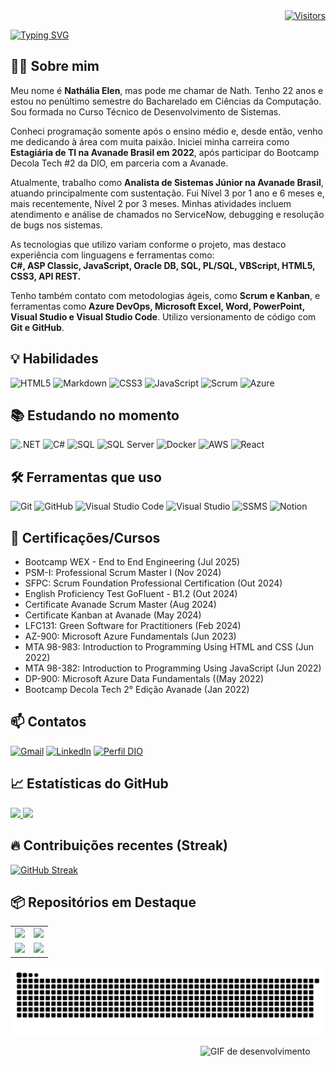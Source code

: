<div align="right">
  <a href="https://github.com/NathaliaElen" target="_blank" rel="noopener noreferrer">
    <img src="https://visitor-badge.laobi.icu/badge?page_id=NathaliaElen" alt="Visitors" />
  </a>
</div>

[![Typing SVG](https://readme-typing-svg.herokuapp.com?font=Fira+Code&size=30&pause=500&color=FF79C6&center=true&vCenter=true&width=1000&height=80&lines=Olá!+Seja+muito+bem-vindo(a)+ao+meu+perfil!+👋)](https://git.io/typing-svg)

## 👩‍💻 Sobre mim  
Meu nome é **Nathália Elen**, mas pode me chamar de Nath. Tenho 22 anos e estou no penúltimo semestre do Bacharelado em Ciências da Computação. Sou formada no Curso Técnico de Desenvolvimento de Sistemas.

Conheci programação somente após o ensino médio e, desde então, venho me dedicando à área com muita paixão. Iniciei minha carreira como **Estagiária de TI na Avanade Brasil em 2022**, após participar do Bootcamp Decola Tech #2 da DIO, em parceria com a Avanade.

Atualmente, trabalho como **Analista de Sistemas Júnior na Avanade Brasil**, atuando principalmente com sustentação. Fui Nível 3 por 1 ano e 6 meses e, mais recentemente, Nível 2 por 3 meses. Minhas atividades incluem atendimento e análise de chamados no ServiceNow, debugging e resolução de bugs nos sistemas.

As tecnologias que utilizo variam conforme o projeto, mas destaco experiência com linguagens e ferramentas como:  
**C#, ASP Classic, JavaScript, Oracle DB, SQL, PL/SQL, VBScript, HTML5, CSS3, API REST.**  

Tenho também contato com metodologias ágeis, como **Scrum e Kanban**, e ferramentas como **Azure DevOps, Microsoft Excel, Word, PowerPoint, Visual Studio e Visual Studio Code**. Utilizo versionamento de código com **Git e GitHub**.

## 💡 Habilidades  
![HTML5](https://img.shields.io/badge/HTML5-E34F26?style=for-the-badge&logo=html5&logoColor=white)
![Markdown](https://img.shields.io/badge/Markdown-000000?style=for-the-badge&logo=markdown&logoColor=white)
![CSS3](https://img.shields.io/badge/CSS3-1572B6?style=for-the-badge&logo=css3&logoColor=white)
![JavaScript](https://img.shields.io/badge/JavaScript-F7DF1E?style=for-the-badge&logo=javascript&logoColor=black)
![Scrum](https://img.shields.io/badge/Scrum-6A45A3?style=for-the-badge&logo=scrumalliance&logoColor=white)
![Azure](https://img.shields.io/badge/Azure-0078D4?style=for-the-badge&logo=microsoft-azure&logoColor=white)

## 📚 Estudando no momento
![.NET](https://img.shields.io/badge/.NET-512BD4?style=for-the-badge&logo=dotnet&logoColor=white)
![C#](https://img.shields.io/badge/C%23-239120?style=for-the-badge&logo=c-sharp&logoColor=white)
![SQL](https://img.shields.io/badge/SQL-003B57?style=for-the-badge&logoColor=white)
![SQL Server](https://img.shields.io/badge/SQL_Server-CC2927?style=for-the-badge&logo=microsoft-sql-server&logoColor=FFFFFF)
![Docker](https://img.shields.io/badge/Docker-2496ED?style=for-the-badge&logo=docker&logoColor=white)
![AWS](https://img.shields.io/badge/AWS-232F3E?style=for-the-badge&logo=amazonaws&logoColor=white)
![React](https://img.shields.io/badge/React-20232A?style=for-the-badge&logo=react&logoColor=61DAFB)

## 🛠️ Ferramentas que uso  
![Git](https://img.shields.io/badge/Git-F05032?style=for-the-badge&logo=git&logoColor=white)
![GitHub](https://img.shields.io/badge/GitHub-181717?style=for-the-badge&logo=github&logoColor=white)
![Visual Studio Code](https://img.shields.io/badge/VS%20Code-007ACC?style=for-the-badge&logo=visual-studio-code&logoColor=white)
![Visual Studio](https://img.shields.io/badge/Visual%20Studio-5C2D91?style=for-the-badge&logo=visual-studio&logoColor=white)
![SSMS](https://img.shields.io/badge/SSMS-CC2927?style=for-the-badge&logo=microsoft-sql-server&logoColor=FFFFFF)
![Notion](https://img.shields.io/badge/Notion-000000?style=for-the-badge&logo=notion&logoColor=white)

## 🥇 Certificações/Cursos
- Bootcamp WEX - End to End Engineering (Jul 2025)
- PSM-I: Professional Scrum Master I (Nov 2024)
- SFPC: Scrum Foundation Professional Certification (Out 2024)
- English Proficiency Test GoFluent - B1.2 (Out 2024)
- Certificate Avanade Scrum Master (Aug 2024)
- Certificate Kanban at Avanade (May 2024)
- LFC131: Green Software for Practitioners (Feb 2024)
- AZ-900: Microsoft Azure Fundamentals (Jun 2023)
- MTA 98-983: Introduction to Programming Using HTML and CSS (Jun 2022)
- MTA 98-382: Introduction to Programming Using JavaScript (Jun 2022)
- DP-900: Microsoft Azure Data Fundamentals ((May 2022)
- Bootcamp Decola Tech 2° Edição Avanade (Jan 2022)

## 📫 Contatos  
[![Gmail](https://img.shields.io/badge/Gmail-333333?style=for-the-badge&logo=gmail&logoColor=red)](mailto:nathalia.analista.sistemas@gmail.com)
[![LinkedIn](https://img.shields.io/badge/LinkedIn-0077B5?style=for-the-badge&logo=linkedin&logoColor=white)](https://www.linkedin.com/in/nathaliaelen/)
[![Perfil DIO](https://img.shields.io/badge/-Meu%20Perfil%20na%20DIO-282A36?style=for-the-badge&logoColor=F8F8F2)](https://web.dio.me/users/ellennathalia129?tab=articles&page=1)

## 📈 Estatísticas do GitHub  
<div>
  <a href="https://github.com/NathaliaElen" target="_blank">
    <img height="180em" src="https://github-readme-stats.vercel.app/api?username=NathaliaElen&show_icons=true&theme=dracula&include_all_commits=true&count_private=true" />
  </a>
  <a href="https://github.com/NathaliaElen" target="_blank">
    <img height="180em" src="https://github-readme-stats.vercel.app/api/top-langs/?username=NathaliaElen&layout=compact&langs_count=7&theme=dracula" />
  </a>
</div>

## 🔥 Contribuições recentes (Streak)  
[![GitHub Streak](https://streak-stats.demolab.com/?user=NathaliaElen&theme=dracula)](https://git.io/streak-stats)

## 📦 Repositórios em Destaque  
<table>
  <tr>
    <td>
      <a href="https://github.com/NathaliaElen/react-cadastro-de-usuarios" target="_blank">
        <img src="https://github-readme-stats.vercel.app/api/pin/?username=NathaliaElen&repo=react-cadastro-de-usuarios&bg_color=282a36&border_color=6272a4&title_color=ff79c6&icon_color=bd93f9&text_color=f8f8f2" />
      </a>
    </td>
    <td>
      <a href="https://github.com/NathaliaElen/api-node" target="_blank">
        <img src="https://github-readme-stats.vercel.app/api/pin/?username=NathaliaElen&repo=api-node&bg_color=282a36&border_color=6272a4&title_color=ff79c6&icon_color=bd93f9&text_color=f8f8f2" />
      </a>
    </td>
  </tr>
  <tr>
    <td>
      <a href="https://github.com/NathaliaElen/react-hook-forms" target="_blank">
        <img src="https://github-readme-stats.vercel.app/api/pin/?username=NathaliaElen&repo=react-hook-forms&bg_color=282a36&border_color=6272a4&title_color=ff79c6&icon_color=bd93f9&text_color=f8f8f2" />
      </a>
    </td>
    <td>
      <a href="https://github.com/NathaliaElen/trilha-net-poo-desafio" target="_blank">
        <img src="https://github-readme-stats.vercel.app/api/pin/?username=NathaliaElen&repo=trilha-net-poo-desafio&bg_color=282a36&border_color=6272a4&title_color=ff79c6&icon_color=bd93f9&text_color=f8f8f2" />
      </a>
    </td>
  </tr>
</table>

 ![Snake animation](https://github.com/NathaliaElen/NathaliaElen/blob/output/github-contribution-grid-snake.svg)

<img align="right" alt="GIF de desenvolvimento" src="https://user-images.githubusercontent.com/90493304/198184593-1407c9df-1c5f-4b9e-b96c-4cea31a2ec56.png" width="200" />
